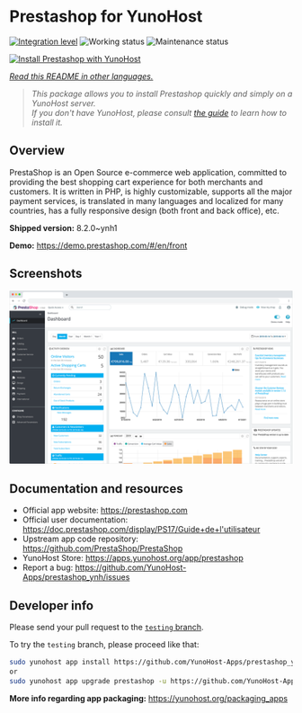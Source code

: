 <!--
N.B.: This README was automatically generated by <https://github.com/YunoHost/apps/tree/master/tools/readme_generator>
It shall NOT be edited by hand.
-->

# Prestashop for YunoHost

[![Integration level](https://dash.yunohost.org/integration/prestashop.svg)](https://ci-apps.yunohost.org/ci/apps/prestashop/) ![Working status](https://ci-apps.yunohost.org/ci/badges/prestashop.status.svg) ![Maintenance status](https://ci-apps.yunohost.org/ci/badges/prestashop.maintain.svg)

[![Install Prestashop with YunoHost](https://install-app.yunohost.org/install-with-yunohost.svg)](https://install-app.yunohost.org/?app=prestashop)

*[Read this README in other languages.](./ALL_README.md)*

> *This package allows you to install Prestashop quickly and simply on a YunoHost server.*  
> *If you don't have YunoHost, please consult [the guide](https://yunohost.org/install) to learn how to install it.*

## Overview

PrestaShop is an Open Source e-commerce web application, committed to providing the best shopping cart experience for both merchants and customers. It is written in PHP, is highly customizable, supports all the major payment services, is translated in many languages and localized for many countries, has a fully responsive design (both front and back office), etc.

**Shipped version:** 8.2.0~ynh1

**Demo:** <https://demo.prestashop.com/#/en/front>

## Screenshots

![Screenshot of Prestashop](./doc/screenshots/screenshot.png)

## Documentation and resources

- Official app website: <https://prestashop.com>
- Official user documentation: <https://doc.prestashop.com/display/PS17/Guide+de+l'utilisateur>
- Upstream app code repository: <https://github.com/PrestaShop/PrestaShop>
- YunoHost Store: <https://apps.yunohost.org/app/prestashop>
- Report a bug: <https://github.com/YunoHost-Apps/prestashop_ynh/issues>

## Developer info

Please send your pull request to the [`testing` branch](https://github.com/YunoHost-Apps/prestashop_ynh/tree/testing).

To try the `testing` branch, please proceed like that:

```bash
sudo yunohost app install https://github.com/YunoHost-Apps/prestashop_ynh/tree/testing --debug
or
sudo yunohost app upgrade prestashop -u https://github.com/YunoHost-Apps/prestashop_ynh/tree/testing --debug
```

**More info regarding app packaging:** <https://yunohost.org/packaging_apps>
